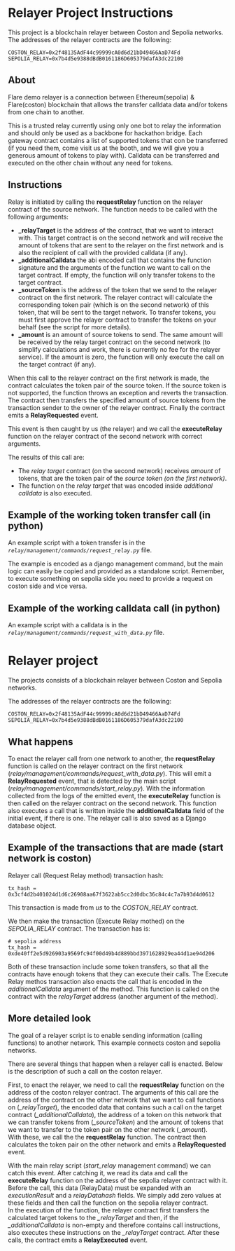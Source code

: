 # Relayer Project Instructions
This project is a blockchain relayer between Coston and Sepolia networks.
The addresses of the relayer contracts are the following:
```
COSTON_RELAY=0x2f48135AdF44c99999cA0d6d21bD49466AaD74Fd
SEPOLIA_RELAY=0x7b4d5e9388dBdB0161186D605379dafA3dc22100
```
## About
Flare demo relayer is a connection between Ethereum(sepolia) & Flare(coston) blockchain that allows the transfer calldata data and/or tokens from one chain to another.

This is a trusted relay currently using only one bot to relay the information and should only be used as a backbone for hackathon bridge.
Each gateway contract contains a list of supported tokens that con be transferred (if you need them, come visit us at the booth, and we will give you a generous amount of tokens to play with).
Calldata can be transferred and executed on the other chain without any need for tokens.

## Instructions
Relay is initiated by calling the **requestRelay** function on the relayer contract of the source network. The function needs to be called with the following arguments:

- **_relayTarget** is the address of the contract, that we want to interact with.
This target contract is on the second network and will receive the amount of tokens that are sent to the relayer on the first network and is also the recipient of call with the provided calldata (if any).
- **_additionalCalldata** the abi encoded call that contains the function signature and the arguments of the function we want to call on the target contract.
If empty, the function will only transfer tokens to the target contract.
- **_sourceToken** is the address of the token that we send to the relayer contract on the first network.
The relayer contract will calculate the corresponding token pair (which is on the second network) of this token, that will be sent to the target network.
To transfer tokens, you must first approve the relayer contract to transfer the tokens on your behalf (see the script for more details).
- **_amount** is an amount of source tokens to send.
The same amount will be received by the relay target contract on the second network (to simplify calculations and work, there is currently no fee for the relayer service).
If the amount is zero, the function will only execute the call on the target contract (if any).

When this call to the relayer contract on the first network is made, the contract calculates the token pair of the source token. If the source token is not supported, the function throws an exception and reverts the transaction. The contract then transfers the specified amount of source tokens from the transaction sender to the owner of the relayer contract. Finally the contract emits a **RelayRequested** event.

This event is then caught by us (the relayer) and we call the **executeRelay** function on the relayer contract of the second network with correct arguments. 

The results of this call are:
- The *relay target* contract (on the second network) receives *amount* of tokens, that are the token pair of the *source token (on the first network)*.
- The function on the *relay target* that was encoded inside *additional calldata* is also executed.


## Example of the working token transfer call (in python)
An example script with a token transfer is in the *```relay/management/commands/request_relay.py```* file.

The example is encoded as a django management command, but the main logic can easily be copied and provided as a standalone script.
Remember, to execute something on sepolia side you need to provide a request on coston side and vice versa.

## Example of the working calldata call (in python)
An example script with a calldata is in the *```relay/management/commands/request_with_data.py```* file.


# Relayer project
The projects consists of a blockchain relayer between Coston and Sepolia networks. 

The addresses of the relayer contracts are the following:
```
COSTON_RELAY=0x2f48135AdF44c99999cA0d6d21bD49466AaD74Fd
SEPOLIA_RELAY=0x7b4d5e9388dBdB0161186D605379dafA3dc22100
```

## What happens
To enact the relayer call from one network to another, the **requestRelay** function is called on the relayer contract on the first network (*relay/management/commands/request_with_data.py*). This will emit a **RelayRequested** event, that is detected by the main script (*relay/management/commands/start_relay.py*). With the information collected from the logs of the emitted event, the **executeRelay** function is then called on the relayer contract on the second network. This function also executes a call that is written inside the **additionalCalldata** field of the initial event, if there is one. The relayer call is also saved as a Django database object.

## Example of the transactions that are made (start network is coston)
Relayer call (Request Relay method) transaction hash:
```
tx_hash = 0x3cf4d2b401024d1d6c26908aa67f3622ab5cc2d0dbc36c84c4c7a7b93d4d0612
```
This transaction is made from *us* to the *COSTON_RELAY* contract.

We then make the transaction (Execute Relay mothed) on the *SEPOLIA_RELAY* contract. The transaction has is:
```
# sepolia address
tx_hash = 0xde40ff2e5d926903a9569fc94f00d49b4d889bbd3971628929ea44d1ae94d206
```

Both of these transaction include some token transfers, so that all the contracts have enough tokens that they can execute their calls. The Execute Relay methos transaction also enacts the call that is encoded in the *additionalCalldata* argument of the method. This function is called on the contract with the *relayTarget* address (another argument of the method).

## More detailed look
The goal of a relayer script is to enable sending information (calling functions) to another network. This example connects coston and sepolia networks. 

There are several things that happen when a relayer call is enacted. Below is the description of such a call on the coston relayer.

First, to enact the relayer, we need to call the **requestRelay** function on the address of the coston relayer contract. The arguments of this call are the address of the contract on the other network that we want to call functions on (*_relayTarget*), the encoded data that contains such a call on the target contract (*_additionalCalldata*), the address of a token on this network that we can transfer tokens from (*_sourceToken*) and the amount of tokens that we want to transfer to the token pair on the other network (*_amount*). \
With these, we call the the **requestRelay** function. The contract then calculates the token pair on the other network and emits a **RelayRequested** event.

With the main relay script (*start_relay* management command) we can catch this event. After catching it, we read its data and call the **executeRelay** function on the address of the sepolia relayer contract with it. Before the call, this data (RelayData) must be expanded with an *executionResult* and a *relayDatahash* fields. We simply add zero values at these fields and then call the function on the sepolia relayer contract. \
In the execution of the function, the relayer contract first transfers the calculated target tokens to the *_relayTarget* and then, if the *_additionalCalldata* is non-empty and therefore contains call instructions, also executes these instructions on the *_relayTarget* contract. After these calls, the contract emits a **RelayExecuted** event.
